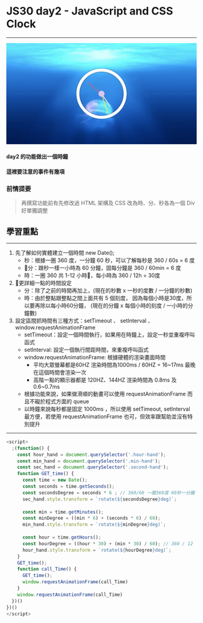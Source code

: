 # JS30 day2 - JavaScript and CSS Clock
---

<img src="./JSday2_home.png"> 

#### day2 的功能做出一個時鐘
#### 這裡要注意的事件有幾項

### 前情提要
> 再撰寫功能前有先修改過 HTML 架構及 CSS 
> 改為時、分、秒各為一個 Div 好單獨調整

## 學習重點
-----
1. 先了解如何實體建立一個時間 new Date();
    - 秒：根據一圈 360 度，一分鐘 60 秒，可以了解每秒是 360 / 60s = 6 度 
    - 分：跟秒一樣一小時為 60 分鐘，固每分鐘是 360 / 60min = 6 度
    - 時：一圈 360 共 1-12 小時，每小時為 360 / 12h = 30度
1. 更詳細一點的時間設定
    - 分：除了之前的時間再加上，(現在的秒數 x 一秒的度數 / 一分鐘的秒數)
    - 時：由於整點跟整點之間上面共有 5 個刻度， 因為每個小時是30度，所以要再除以每小時60分鐘， (現在的分鐘 x 每個小時的刻度 / 一小時的分鐘數)
1. 設定區間抓時間有三種方式：setTimeout 、 setInterval 、 window.requestAnimationFrame
    - setTimeout：設定一個時間執行，如果用在時鐘上，設定一秒並重複呼叫函式
    - setInterval: 設定一個執行間距時間，來重複呼叫函式
    - window.requestAnimationFrame: 根據硬體的渲染畫面時間
        - 平均大眾螢幕都是60HZ 渲染時間為1000ms / 60HZ = 16~17ms 最晚在這個時間會渲染一次
        - 高階一點的顯示器都是 120HZ、144HZ 渲染時間為 0.8ms 及 0.6~0.7ms
    - 根據功能來說，如果做滑順的動畫可以使用 requestAnimationFrame 而且不礙於程式方面的 queue
    - 以時鐘來說每秒都是固定 1000ms ，所以使用 setTimeout, setInterval 最方便，若使用 requestAnimationFrame 也可，但效率跟幫助並沒有特別提升

-----

```javascript
<script>
  ;(function() {
    const hour_hand = document.querySelector('.hour-hand');
    const min_hand = document.querySelector('.min-hand');
    const sec_hand = document.querySelector('.second-hand');
    function GET_time() {
      const time = new Date();
      const seconds = time.getSeconds();
      const secondsDegree = seconds * 6 ; // 360/60 一圈360度 60秒一分鐘 一秒6度
      sec_hand.style.transform = `rotate(${secondsDegree}deg)`;

      const min = time.getMinutes();
      const minDegree = ((min * 6) + (seconds * 6) / 60);
      min_hand.style.transform = `rotate(${minDegree}deg)`;

      const hour = time.getHours();
      const hourDegree = ((hour * 30) + (min * 30) / 60); // 360 / 12
      hour_hand.style.transform = `rotate(${hourDegree}deg)`;
    }
    GET_time();
    function call_Time() {
      GET_time();
      window.requestAnimationFrame(call_Time)
    }
    window.requestAnimationFrame(call_Time)
  })()
})()
</script>
```